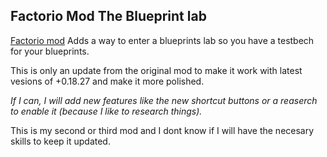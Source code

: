 ## Factorio Mod The Blueprint lab
[Factorio mod](https://mods.factorio.com/mod/BlueprintLab_design)
Adds a way to enter a blueprints lab so you have a testbech for your blueprints.

This is only an update from the original mod to make it work with latest vesions of +0.18.27 and make it more polished.

_If I can, I will add new features like the new shortcut buttons or a reaserch to enable it (because I like to research things)._

This is my second or third mod and I dont know if I will have the necesary skills to keep it updated.